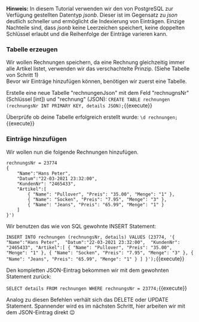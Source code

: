 __Hinweis:__
In diesem Tutorial verwenden wir den von PostgreSQL zur Verfügung gestellten Datentyp _jsonb_. 
Dieser ist im Gegensatz zu _json_ deutlich schneller und ermöglicht die Indexierung von Einträgen.
Einzige Nachteile sind, dass _jsonb_ keine Leerzeichen speichert, keine doppelten Schlüssel erlaubt und die Reihenfolge der Einträge varieren kann.



### Tabelle erzeugen
Wir wollen Rechnungen speichern, da eine Rechnung gleichzeitig immer alle Artikel listet, verwenden wir das verschachtelte Prinzip. (Siehe Tabelle von Schritt 1)  
Bevor wir Einträge hinzufügen können, benötigen wir zuerst eine Tabelle.

Erstelle eine neue Tabelle "rechnungenJson" mit dem Feld "rechnugnsNr" (Schlüssel [int]) und "rechnung" (JSON):
`CREATE TABLE rechnungen (rechnungsNr INT PRIMARY KEY, details JSON);`{{execute}}

Überprüfe ob deine Tabelle erfolgreich erstellt wurde:
`\d rechnungen;`{{execute}}

### Einträge hinzufügen
Wir wollen nun die folgende Rechnungen hinzufügen.
```
rechnungsNr = 23774
{ 
	"Name":"Hans Peter", 
	"Datum":"22-03-2021 23:32:00", 
	"KundenNr": "2465433",
	"Artikel":[
		{ "Name": "Pullover", "Preis": "35.00", "Menge": "1" },
		{ "Name": "Socken", "Preis": "7.95", "Menge": "3" },
		{ "Name": "Jeans", "Preis": "65.99", "Menge": "1" }
	]
}')
```

Wir benutzen das wie von SQL gewohnte INSERT Statement:

`INSERT INTO rechnungen (rechnungsNr, details) VALUES (23774, '{ 
	"Name":"Hans Peter", 
	"Datum":"22-03-2021 23:32:00", 
	"KundenNr": "2465433",
	"Artikel":[
		{ "Name": "Pullover", "Preis": "35.00", "Menge": "1" },
		{ "Name": "Socken", "Preis": "7.95", "Menge": "3" },
		{ "Name": "Jeans", "Preis": "65.99", "Menge": "1" }
	]
}');`{{execute}}


Den kompletten JSON-Eintrag bekommen wir mit dem gewohnten Statement zurück:

`SELECT details FROM rechnungen WHERE rechnungsNr = 23774;`{{execute}}

Analog zu diesen Befehlen verhält sich das DELETE oder UPDATE Statement.
Spannender wird es im nächsten Schritt, hier arbeiten wir mit dem JSON-Eintrag direkt 😉

